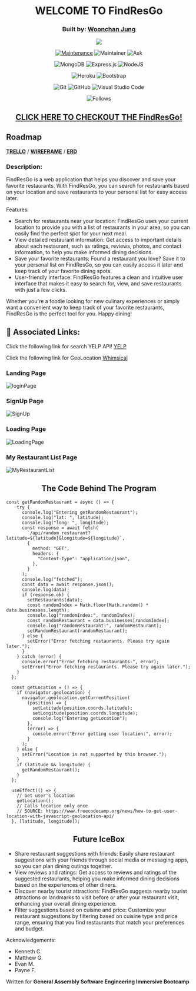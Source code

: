 <div align="center">

# WELCOME TO FindResGo
### Built by: **[Woonchan Jung](https://www.linkedin.com/in/woonchanjung/)**

![](https://i.imgur.com/SXIbWuq.png)

[![Maintenance](https://img.shields.io/badge/Maintained%3F-yes-green.svg)](https://GitHub.com/Naereen/StrapDown.js/graphs/commit-activity)
![Maintainer](https://img.shields.io/badge/Maintainer-woonchanjung-blue)
![Ask](https://img.shields.io/badge/Ask%20me-anything-1abc9c.svg)

![MongoDB](https://img.shields.io/badge/MongoDB-%234ea94b.svg?style=for-the-badge&logo=mongodb&logoColor=white)
![Express.js](https://img.shields.io/badge/express.js-%23404d59.svg?style=for-the-badge&logo=express&logoColor=%2361DAFB)
![NodeJS](https://img.shields.io/badge/node.js-6DA55F?style=for-the-badge&logo=node.js&logoColor=white)

![Heroku](https://img.shields.io/badge/heroku-%23430098.svg?style=for-the-badge&logo=heroku&logoColor=white)
![Bootstrap](https://img.shields.io/badge/bootstrap-%23563D7C.svg?style=for-the-badge&logo=bootstrap&logoColor=white)

![Git](https://img.shields.io/badge/GIT-E44C30?style=for-the-badge&logo=git&logoColor=white)
![GitHub](https://img.shields.io/badge/GitHub-100000?style=for-the-badge&logo=github&logoColor=white)
![Visual Studio Code](https://img.shields.io/badge/Visual_Studio_Code-0078D4?style=for-the-badge&logo=visual%20studio%20code&logoColor=white)

![Follows](https://img.shields.io/github/followers/ryanqle.svg?style=social&label=Follow&maxAge=2592000)

## **[CLICK HERE TO CHECKOUT THE FindResGo!](https://findresgo.herokuapp.com/)**

</div>

## Roadmap

**[TRELLO](https://trello.com/b/Ff58SfTk/findresgo)** /
**[WIREFRAME](https://whimsical.com/wireframe-51Eh6zrNfnTuW7sW5ZmEk6)** /
**[ERD](https://whimsical.com/erd-Ku9nKcVLpEAioAXZ9BWXB4)**

### Description:

FindResGo is a web application that helps you discover and save your favorite restaurants. With FindResGo, you can search for restaurants based on your location and save restaurants to your personal list for easy access later.

Features:
- Search for restaurants near your location: FindResGo uses your current location to provide you with a list of restaurants in your area, so you can easily find the perfect spot for your next meal.
- View detailed restaurant information: Get access to important details about each restaurant, such as ratings, reviews, photos, and contact information, to help you make informed dining decisions.
- Save your favorite restaurants: Found a restaurant you love? Save it to your personal list on FindResGo, so you can easily access it later and keep track of your favorite dining spots.
- User-friendly interface: FindResGo features a clean and intuitive user interface that makes it easy to search for, view, and save restaurants with just a few clicks.

Whether you're a foodie looking for new culinary experiences or simply want a convenient way to keep track of your favorite restaurants, FindResGo is the perfect tool for you. Happy dining!


## :link: Associated Links:

Click the following link for search YELP API! [YELP](https://docs.developer.yelp.com/reference/v3_business_search)

Click the following link for GeoLocation [Whimsical](https://www.freecodecamp.org/news/how-to-get-user-location-with-javascript-geolocation-api/)

### Landing Page

![loginPage](https://i.imgur.com/MHlYrs2.png)

### SignUp Page

![SignUp](https://i.imgur.com/bEvhTzg.png)

### Loading Page

![LoadingPage](https://i.imgur.com/253AlYA.png)

### My Restaurant List Page

![MyRestaurantList](https://i.imgur.com/Wuh4QNo.png)

<div align="center">
 <h2>The Code Behind The Program</h2>
</div>

```
const getRandomRestaurant = async () => {
    try {
      console.log("Entering getRandomRestaurant");
      console.log("lat: ", latitude);
      console.log("long: ", longitude);
      const response = await fetch(
        `/api/random_restaurant?latitude=${latitude}&longitude=${longitude}`,
        {
          method: "GET",
          headers: {
            "Content-Type": "application/json",
          },
        }
      );
      console.log("fetched");
      const data = await response.json();
      console.log(data);
      if (response.ok) {
        setRestaurants(data);
        const randomIndex = Math.floor(Math.random() * data.businesses.length);
        console.log("randomIndex:", randomIndex);
        const randomRestaurant = data.businesses[randomIndex];
        console.log("randomRestaurant:", randomRestaurant);
        setRandomRestaurant(randomRestaurant);
      } else {
        setError("Error fetching restaurants. Please try again later.");
      }
    } catch (error) {
      console.error("Error fetching restaurants:", error);
      setError("Error fetching restaurants. Please try again later.");
    }
  };

  const getLocation = () => {
    if (navigator.geolocation) {
      navigator.geolocation.getCurrentPosition(
        (position) => {
          setLatitude(position.coords.latitude);
          setLongitude(position.coords.longitude);
          console.log("Entering getLocation");
        },
        (error) => {
          console.error("Error getting user location:", error);
        }
      );
    } else {
      setError("Location is not supported by this browser.");
    }
    if (latitude && longitude) {
      getRandomRestaurant();
    }
  };

  useEffect(() => {
    // Get user's location
    getLocation();
    // Calls location only once
    // SOURCE: https://www.freecodecamp.org/news/how-to-get-user-location-with-javascript-geolocation-api/
  }, [latitude, longitude]);

```

<div align="center">
 <h2> Future IceBox </h2>
</div>

- Share restaurant suggestions with friends: Easily share restaurant suggestions with your friends through social media or messaging apps, so you can plan dining outings together.
- View reviews and ratings: Get access to reviews and ratings of the suggested restaurants, helping you make informed dining decisions based on the experiences of other diners.
- Discover nearby tourist attractions: FindResGo suggests nearby tourist attractions or landmarks to visit before or after your restaurant visit, enhancing your overall dining experience.
- Filter suggestions based on cuisine and price: Customize your restaurant suggestions by filtering based on cuisine type and price range, ensuring that you find restaurants that match your preferences and budget.

Acknowledgements: 
- Kenneth C.
- Matthew G. 
- Evan M.
- Payne F.

Written for **General Assembly Software Engineering Immersive Bootcamp**
